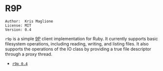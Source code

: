 R9P
===

	Author:  Kris Maglione
	License: MIT
	Version: 0.4

`r9p` is a simple [9P](https://9p.cat-v.org) client implementation for Ruby. It
currently supports basic filesystem operations, including reading, writing, and
listing files. It also supports the operations of the IO class by providing a
true file descriptor through a proxy thread.

* [`r9p 0.4`](//dl.suckless.org/libs/r9p-0.4.tgz)
